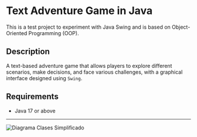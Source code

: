 # Text Adventure Game in Java

This is a test project to experiment with Java Swing and is based on Object-Oriented Programming (OOP).

## Description

A text-based adventure game that allows players to explore different scenarios, make decisions, and face various challenges, with a graphical interface designed using `Swing`.

## Requirements

- Java 17 or above

---

![Diagrama Clases Simplificado](https://www.plantuml.com/plantuml/svg/tLXVRzis47_Nfn2w5wkp2_JFar0OpMntoP0_HUmqm8OXOAohnLOY3PAEasNvxfF9I3vVBfPJRC1IlxJX_UvuzxiJxyWFrWdZ5cKHJ-3QxMLNeDp2G3meXBNnK8gP4MKq5zDlOWOns5VvOgP5SIKC_2M-WlggNxbAKJIAjr5S_Mg5KcTG-BNmctgpdmfn0oOiDxzUd8CeN9x6KZaYMOAOQvN6v_xV3U7FiO9b1wbs2Jf9x_SZQZDm-_DEudM8o7fHFlUovA5UC5pfyWxP1a4yQN1t4M4a02WXIfIGncDdf9eHKIRAYb_iFAO3AtOn5hbCWpgkT3e9sex8XzuA8Wn7WdEUI-kqaM19WiMbTKPCNJokn3T46A9oqXKuOYgVvbfEuNKhuaqhucqhuXr1K8utVErIrxhKaoxTk4ltITB03BDVARx1mACxGOdLOUhxip1IEAaLpHjJpnYBgmJ_VeflwpJUrI5ta1Ejw3TFGhzz4leTHTCIHH_SH2yLgKEItoHjGDpkxS7l4d5xcDyHsvvprQVuwqAOp6jiYP12Tw-ZvqJ8m6Xh9pcSQj7A2CO-mzoVoYimBJ4Yq8-Pxu_QW7NxqhRmi85x-j7uZ1WvqiewC8zttZ80qXhv66aD0BFsmnNGH1GxdPy4-3yEaePBAoD-mkoPpxaPNVXMijD4MbleOgMaVIJzj-RtqFKUZhA8e7gOBVHCJka59Z1y95I5CF7xzrEjdD550QRVVq3at5y-y2K42Vqtn6MigJ2yrSD8l7GYNO5vub5XVhHht1z_HhjFcPTQ5o3KTh8MyW5JHqAgSwaolQnuEZkW_3Hn8Y3PWxCrQ0ZtLWVR-2yRBRe9SO879YcxBwsuN2_7JXWtdXe0rKaOUQ1s2s2aCYp57E3hKt0b85j8nT1jLpQNGmd826wbobbsHhwrJZWvlOid1vF3qSN7a-D9wk7RiCSdfqTxXu-1xnW7Xh84PQLMBLuCHn_tpWud5-S7nyEJyulnmU-ZTAtCRyDHuTz3h6UC9GHbcPAF_5hnhvN7_h9mJgj18LVdtDvqrHCFfNMWm2GfDjVUbf2zsaJbmsS9o_fFwWtz1b05jzSrggNT3IGfuoPdLdWgFe7veaq9MGUkGBcQeT7gZsJth8NpQalQyCT7yqQ33SOs0qYz1RgQrCieW-sjY7yiyiqkF1WrvowFHuS-VeJWuUJq3x6jMm3bk8MwzeENFAKWNPuh1BQerV6DZqaKRxtxg36QD1GIuz9YdWa798CiXYRH_nTdXbThpIMlqPvEgjP9E1Ararzks9w_Ss5yptcq7fZQSu5BUItlj9j8_kj31rIsvSHfklcs5wO6n91qenT32TaAzjkXk8HYksV-7pmgLQcmDzP1sUzx3qZ7z4sX8ypCqlAvYofRcrF6txqURbMC5EM04QD08r_0VXKziA55-WA3XVJ2XIJqAGl9q8C7MYNNVoJ0j-KeybpsUds-NqRSQloomhzu_GAffF6zsF8Qxmc7kCyUYoiv4muUrsHQBb93UerdE4LL0UHwQQE87J1wBpTI7s4luyhK2i1xZcB60Ey3Utfim5XoQ8oZQvWk75YgYH8HuXrlz8CpMwb4uKgsfkI--UwBIeRn3S8lyg9WgwxkQZ60gop0jSEAbKQ_GUDAQqo5nKhw0LIsA8le7m00)